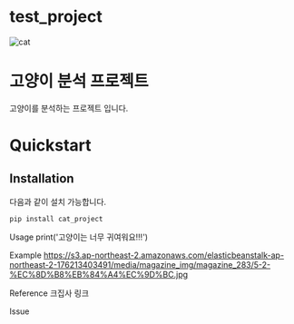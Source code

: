 test_project
============
![cat](https://user-images.githubusercontent.com/70704636/96083941-24ae9980-0ef9-11eb-8281-cc9cd81f5c72.jpg)

# 고양이 분석 프로젝트
고양이를 분석하는 프로젝트 입니다.

# Quickstart
## Installation
다음과 같이 설치 가능합니다.
```
pip install cat_project
```

Usage
print('고양이는 너무 귀여워요!!!')

Example
https://s3.ap-northeast-2.amazonaws.com/elasticbeanstalk-ap-northeast-2-176213403491/media/magazine_img/magazine_283/5-2-%EC%8D%B8%EB%84%A4%EC%9D%BC.jpg

Reference
크집사 링크

Issue
